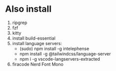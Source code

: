 # Also install

1. ripgrep
2. fzf
3. kitty
4. install build-essential
5. install language servers:
    - (sudo) npm install -g intelephense
    - npm install -g @tailwindcss/language-server
    - npm i -g vscode-langservers-extracted
6. firacode Nerd Font Mono
